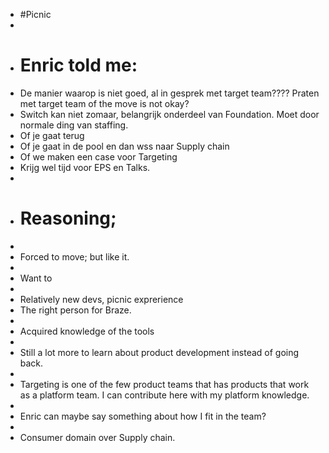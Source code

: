 - #Picnic
-
- # Enric told me:
- De manier waarop is niet goed, al in gesprek met target team???? Praten met target team of the move is not okay?
- Switch kan niet zomaar, belangrijk onderdeel van Foundation. Moet door normale ding van staffing.
- Of je gaat terug
- Of je gaat in de pool en dan wss naar Supply chain
- Of we maken een case voor Targeting
- Krijg wel tijd voor EPS en Talks.
-
- # Reasoning;
-
- Forced to move; but like it.
-
- Want to
-
- Relatively new devs, picnic exprerience
- The right person for Braze.
-
- Acquired knowledge of the tools
-
- Still a lot more to learn about product development instead of going back.
-
- Targeting is one of the few product teams that has products that work as a platform team. I can contribute here with my platform knowledge.
-
- Enric can maybe say something about how I fit in the team?
-
- Consumer domain over Supply chain.